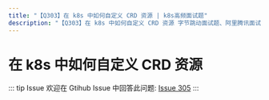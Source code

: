 ```yaml
---
title: "【Q303】在 k8s 中如何自定义 CRD 资源 | k8s高频面试题"
description: "【Q303】在 k8s 中如何自定义 CRD 资源 字节跳动面试题、阿里腾讯面试题、美团小米面试题。"
---
```


# 在 k8s 中如何自定义 CRD 资源

::: tip Issue
欢迎在 Gtihub Issue 中回答此问题: [Issue 305](https://github.com/shfshanyue/Daily-Question/issues/305)
:::
